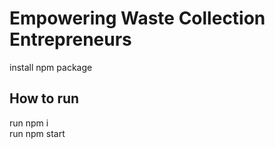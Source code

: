 # Empowering Waste Collection Entrepreneurs

install npm package

## How to run

run npm i<br />
run npm start
